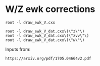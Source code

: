 W/Z ewk corrections
====

    root -l draw_ewk_V.cxx
    
    root -l draw_ewk_V_dat.cxx\(\"z\"\)
    root -l draw_ewk_V_dat.cxx\(\"zvv\"\)
    root -l draw_ewk_V_dat.cxx\(\"w\"\)
    
Inputs from:

    https://arxiv.org/pdf/1705.04664v2.pdf
    